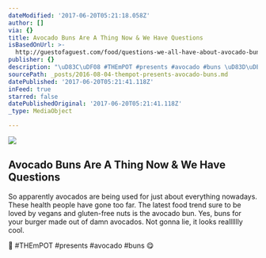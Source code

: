 ```yaml
---
dateModified: '2017-06-20T05:21:18.058Z'
author: []
via: {}
title: Avocado Buns Are A Thing Now & We Have Questions
isBasedOnUrl: >-
  http://guestofaguest.com/food/questions-we-all-have-about-avocado-buns?utm_source=Guest+of+a+Guest+Newsletter&utm_campaign=81dfa33b4a-Inside_Gigi_Hadid_s_New_4_Million_Pad8_3_2016&utm_medium=email&utm_term=0_f8ccc7597b-81dfa33b4a-94322021
publisher: {}
description: "\uD83C\uDF08 #THEmPOT #presents #avocado #buns \uD83D\uDE0B"
sourcePath: _posts/2016-08-04-thempot-presents-avocado-buns.md
datePublished: '2017-06-20T05:21:41.118Z'
inFeed: true
starred: false
datePublishedOriginal: '2017-06-20T05:21:41.118Z'
_type: MediaObject

---
```

<article style=""><img src="https://imgflo.herokuapp.com/graph/vahj1ThiexotieMo/bc24050b9f018321a8dc73ae40424855/noop.jpg?input=http%3A%2F%2Fmedia.guestofaguest.com%2Ft_article_content%2Fgofg-media%2F2016%2F08%2F1%2F47263%2Fscreen_shot_2016-08-03_at_3.31.15_pm.jpg" /><h1>Avocado Buns Are A Thing Now &amp; We Have Questions</h1><p>So apparently avocados are being used for just about everything nowadays. These health people have gone too far. The latest food trend sure to be loved by vegans and gluten-free nuts is the avocado bun. Yes, buns for your burger made out of damn avocados. Not gonna lie, it looks realllllly cool.</p></article>

🌈 \#THEmPOT \#presents \#avocado \#buns 😋